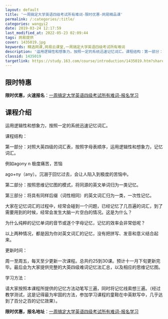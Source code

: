 ```yaml
---
layout: default
title: '一周搞定大学英语四级考试所有难词-限时优惠-网易精品课'
permalink: /:categories/:title/
categories: wangyi2
date: 2019-03-24 12:17:59
last_modified_at: 2022-05-23 02:09:44
tags: 网易提供
cover: 1435019.jpg
keywords: 精选网课,网易云课堂,一周搞定大学英语四级考试所有难词
description: '运用逻辑性和想象力，按照一定的系统迅速记忆词汇。课程结构：第一部分：对照大英四级的词汇表，按照字母表顺序，运用逻辑性和想'
classid: 1435019
targetlink: https://study.163.com/course/introduction/1435019.htm?share=1&shareId=1025206652&utm_campaign=share&utm_medium=iphoneShare&utm_source=&utm_u=1025206652
---
```


## 限时特惠

**限时优惠，火速报名**：[一周搞定大学英语四级考试所有难词-报名学习](https://study.163.com/course/introduction/1435019.htm?share=1&shareId=1025206652&utm_campaign=share&utm_medium=iphoneShare&utm_source=&utm_u=1025206652)

## 课程介绍

运用逻辑性和想象力，按照一定的系统迅速记忆词汇。



课程结构：



第一部分：对照大英四级的词汇表，按照字母表顺序，运用逻辑性和想象力，记忆词汇。

例如agony  n  极度痛苦，苦恼

ago+ny（any）。沉溺于回忆过去，会让人陷入到极度的苦恼中。



第二部分：按照思维记忆图的模式，将同源的英文单词归为一类记忆。



第三部分：将具有同样后缀（词性相同）的英文词汇归为一类，一次性记忆。



大家在记忆词汇的过程中，经常会碰到一个问题，已经记忆了几百遍的词汇，到了需要用到的时候，经常会发生大脑一片空白的情况。这是为什么？

为什么纯粹的记忆单词的音节或逐个字母记忆，记忆的效率会非常低呢？

以上两种情况，都是因为你对英文词汇的记忆，没有把拼写、发音和意义结合起来。



更新时间：

周一至周五，每天至少更新一次课程。总共约25到30课。预计十一月下旬更新完毕。最后会为大家提供完整的大英四级难词记忆法汇总，以及相应的思维记忆图。



学习方法：

请大家按照本课程所提供的记忆方法动笔写三遍，同时将记忆线索想三遍。（经过教学测试，这是记得最为牢固的方法，参加学习课程的童鞋在中英默写中，几乎达到了百分之百的记忆效果）。

**限时优惠，报名地址**：[一周搞定大学英语四级考试所有难词-报名学习](https://study.163.com/course/introduction/1435019.htm?share=1&shareId=1025206652&utm_campaign=share&utm_medium=iphoneShare&utm_source=&utm_u=1025206652)

